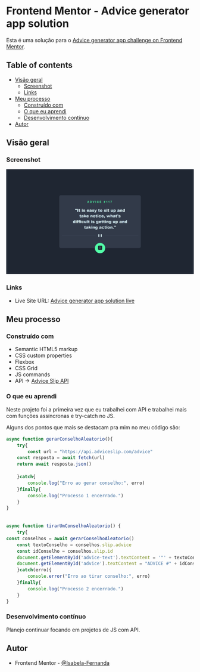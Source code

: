 # Frontend Mentor - Advice generator app solution

Esta é uma solução para o [Advice generator app challenge on Frontend Mentor](https://www.frontendmentor.io/challenges/advice-generator-app-QdUG-13db). 

## Table of contents

- [Visão geral](#visão-geral)
  - [Screenshot](#screenshot)
  - [Links](#links)
- [Meu processo](#meu-processo)
  - [Construído com](#construído-com)
  - [O que eu aprendi](#o-que-eu-aprendi)
  - [Desenvolvimento contínuo](#desenvolvimento-contínuo)
- [Autor](#autor)


## Visão geral

### Screenshot

![](./src/design/solution-screenshot.png)


### Links

- Live Site URL:  [Advice generator app solution live](https://isabela-fernanda.github.io/Advice-generator-app-solution/)
## Meu processo

### Construído com

- Semantic HTML5 markup
- CSS custom properties
- Flexbox
- CSS Grid
- JS commands
- API → [Advice Slip API](https://api.adviceslip.com)

### O que eu aprendi

Neste projeto foi a primeira vez que eu trabalhei com API e trabalhei mais com funções assíncronas e try-catch no JS.

Alguns dos pontos que mais se destacam pra mim no meu código são:

```js
async function gerarConselhoAleatorio(){
    try{
        const url = "https://api.adviceslip.com/advice"
    const resposta = await fetch(url)
    return await resposta.json()

    }catch{
        console.log("Erro ao gerar conselho:", erro)
    }finally{
        console.log("Processo 1 encerrado.")
    }
}
```
```js

async function tirarUmConselhoAleatorio() {
    try{
const conselhos = await gerarConselhoAleatorio()
    const textoConselho = conselhos.slip.advice
    const idConselho = conselhos.slip.id
    document.getElementById('advice-text').textContent = '"' + textoConselho + '"'
    document.getElementById('advice').textContent = "ADVICE #" + idConselho;
    }catch(erro){
        console.error("Erro ao tirar conselho:", erro)
    }finally{
        console.log("Processo 2 encerrado.")
    }
}
```

### Desenvolvimento contínuo

Planejo continuar focando em projetos de JS com API. 

## Autor

- Frontend Mentor - [@Isabela-Fernanda](https://www.frontendmentor.io/profile/Isabela-Fernanda)